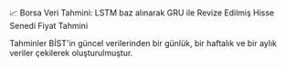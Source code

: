 📈 Borsa Veri Tahmini: LSTM baz alınarak GRU ile Revize Edilmiş Hisse Senedi Fiyat Tahmini 


Tahminler BİST'in güncel verilerinden bir günlük, bir haftalık ve bir aylık veriler çekilerek oluşturulmuştur.
